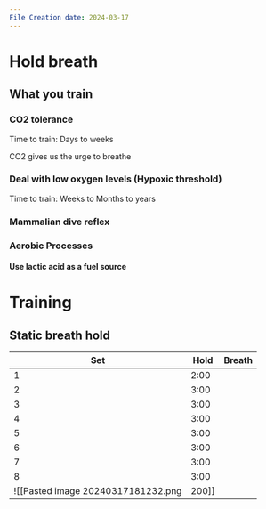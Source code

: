 ```yaml
---
File Creation date: 2024-03-17
---
```

# Hold breath
## What you train
### CO2 tolerance 
Time to train: Days to weeks

 CO2 gives us the urge to breathe
### Deal with low oxygen levels (Hypoxic threshold)
Time to train: Weeks to Months to years
### Mammalian dive reflex

### Aerobic Processes
#### Use lactic acid as a fuel source 

# Training 
## Static breath hold
| Set | Hold | Breath |
| --- | ---- | ------ |
| 1   | 2:00 |        |
| 2   | 3:00 |        |
| 3   | 3:00 |        |
| 4   | 3:00 |        |
| 5   | 3:00 |        |
| 6   | 3:00 |        |
| 7   | 3:00 |        |
| 8   | 3:00 |        |
![[Pasted image 20240317181232.png|200]]
